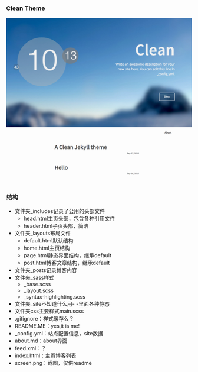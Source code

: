 ### Clean Theme

![Alt text](screen.png)

### 结构
* 文件夹_includes记录了公用的头部文件
  * head.html主页头部，包含各种引用文件
  * header.html子页头部，简洁
* 文件夹_layouts布局文件
  * default.html默认结构
  * home.html主页结构
  * page.html静态界面结构，继承default
  * post.html博客文章结构，继承default
* 文件夹_posts记录博客内容
* 文件夹_sass样式
  * _base.scss
  * _layout.scss
  * _syntax-highlighting.scss
* 文件夹_site不知道什么用- -里面各种静态
* 文件夹css主要样式main.scss
* .gitignore：样式缓存么？
* README.ME：yes,it is me!
* _config.yml：站点配置信息，site数据
* about.md：about界面
* feed.xml：？
* index.html：主页博客列表
* screen.png：截图，仅供readme


